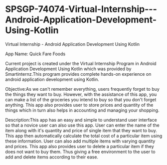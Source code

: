 # SPSGP-74074-Virtual-Internship---Android-Application-Development-Using-Kotlin

Virtual Internship - Android Application Development Using Kotlin

App Name: Quick Fare Foods

Current project is created under the Virtual Internship Program in Android Application Development Using Kotlin which was provided by Smartinternz.This program provides complete hands-on experience on android application development using Kotlin.

Objective:As we can't remember everything, users frequently forget to buy the things they want to buy. However, with the assistance of this app, you can make a list of the groceries you intend to buy so that you don't forget anything. This app also provides user to store prices and quantity of the things which in turn also helps in accounting and managing your shopping.

Description:This app has an easy and simple to understand user interface so that a novice user can also use this app. User can enter the name of the item along with it's quantity and price of single item that they want to buy. This app then automatically calculate the total cost of a particular item using these information. User can also add multiple items with varying quantity and prices. This app also provides user to delete a particular item if they does not want to buy them. Thus giving a free environment to the user to add and delete items according to their ease.
 
